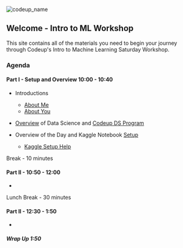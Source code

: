 ![codeup_name](https://750092.smushcdn.com/1449913/wp-content/uploads/2018/08/logo.png?lossy=1&strip=1&webp=1)

## Welcome - Intro to ML Workshop

This site contains all of the materials you need to begin your journey through Codeup's Intro to Machine Learning Saturday Workshop.

### Agenda


#### Part I - Setup and Overview 10:00 - 10:40

- Introductions
    - [About Me](https://www.linkedin.com/in/faithkane/)
    - [About You](https://app.sli.do/event/mnnqb5gc)
    

- [Overview](https://faithkane3.github.io/ds_overview.pdf) of Data Science and [Codeup DS Program](https://codeup.com/ds-admissions/)

- Overview of the Day and Kaggle Notebook [Setup](https://www.kaggle.com/faithcodeup/classification-ml-workshop)
    - [Kaggle Setup Help](https://towardsdatascience.com/kaggle-kernels-for-beginners-a-step-by-step-guide-3db6b1cd7606)


Break - 10 minutes

#### Part II - 10:50 - 12:00

- 


Lunch Break - 30 minutes

#### Part II - 12:30 - 1:50

- 


##### Wrap Up 1:50
